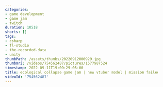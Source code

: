 ```yaml
---
categories:
- game development
- game jam
- twitch
duration: 10518
shorts: []
tags:
- csharp
- fl-studio
- the-recorded-data
- unity
thumbPath: /assets/thumbs/20220912000929.jpg
thumbUri: /videos/754562487/pictures/1577987524
timestamp: 2022-09-11T19:09:29-05:00
title: ecological collapse game jam | new vtuber model | mission failed | day 10
videoId: '754562487'
---
```

